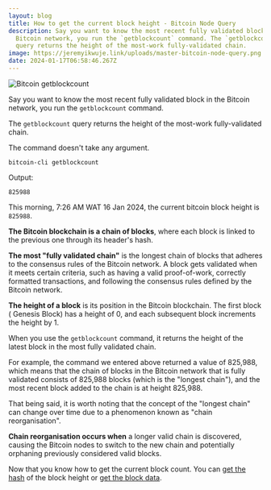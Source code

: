 ```yaml
---
layout: blog
title: How to get the current block height - Bitcoin Node Query
description: Say you want to know the most recent fully validated block in the
  Bitcoin network, you run the `getblockcount` command. The `getblockcount`
  query returns the height of the most-work fully-validated chain.
image: https://jeremyikwuje.link/uploads/master-bitcoin-node-query.png
date: 2024-01-17T06:58:46.267Z
---
```

![Bitcoin getblockcount](https://jeremyikwuje.link/uploads/getblockcount.png)

Say you want to know the most recent fully validated block in the Bitcoin network, you run the `getblockcount` command. 

The `getblockcount` query returns the height of the most-work fully-validated chain.

The command doesn't take any argument.

```
bitcoin-cli getblockcount
```

Output:
```
825988
```
This morning, 7:26 AM WAT 16 Jan 2024, the current bitcoin block height is `825988`.

**The Bitcoin blockchain is a chain of blocks**, where each block is linked to the previous one through its header's hash.

**The most "fully validated chain"** is the longest chain of blocks that adheres to the consensus rules of the Bitcoin network. A block gets validated when it meets certain criteria, such as having a valid proof-of-work, correctly formatted transactions, and following the consensus rules defined by the Bitcoin network.

**The height of a block** is its position in the Bitcoin blockchain. The first block ( Genesis Block) has a height of 0, and each subsequent block increments the height by 1.

When you use the `getblockcount` command, it returns the height of the latest block in the most fully validated chain.

For example, the command we entered above returned a value of 825,988, which means that the chain of blocks in the Bitcoin network that is fully validated consists of 825,988 blocks (which is the "longest chain"), and the most recent block added to the chain is at height 825,988.

That being said, it is worth noting that the concept of the "longest chain" can change over time due to a phenomenon known as "chain reorganisation".

**Chain reorganisation occurs when** a longer valid chain is discovered, causing the Bitcoin nodes to switch to the new chain and potentially orphaning previously considered valid blocks.

Now that you know how to get the current block count. You can [get the hash](https://jeremyikwuje.link/how-to-get-a-block-hash-bitcoin-node-query/) of the block height or [get the block data](https://jeremyikwuje.link/how-to-get-block-data-bitcoin-node-query/).